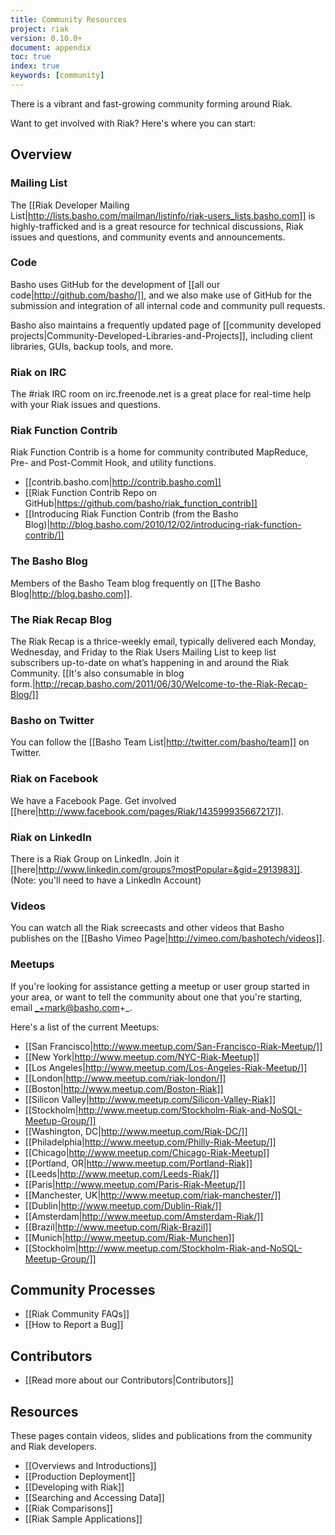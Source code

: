 ```yaml
---
title: Community Resources
project: riak
version: 0.10.0+
document: appendix
toc: true
index: true
keywords: [community]
---
```


There is a vibrant and fast-growing community forming around Riak.

Want to get involved with Riak? Here's where you can start:

## Overview

### Mailing List

The [[Riak Developer Mailing List|http://lists.basho.com/mailman/listinfo/riak-users_lists.basho.com]] is highly-trafficked and is a great resource for technical discussions, Riak issues and questions, and community events and announcements.

### Code

Basho uses GitHub for the development of [[all our code|http://github.com/basho/]], and we also make use of GitHub for the submission and integration of all internal code and community pull requests.

Basho also maintains a frequently updated page of [[community developed projects|Community-Developed-Libraries-and-Projects]], including client libraries, GUIs, backup tools, and more.

### Riak on IRC

The #riak IRC room on irc.freenode.net is a great place for real-time help with your Riak issues and questions.


### Riak Function Contrib

Riak Function Contrib is a home for community contributed MapReduce, Pre- and Post-Commit Hook, and utility functions.

* [[contrib.basho.com|http://contrib.basho.com]]
* [[Riak Function Contrib Repo on GitHub|https://github.com/basho/riak_function_contrib]]
* [[Introducing Riak Function Contrib (from the Basho Blog)|http://blog.basho.com/2010/12/02/introducing-riak-function-contrib/]]

### The Basho Blog

Members of the Basho Team blog frequently on [[The Basho Blog|http://blog.basho.com]].

### The Riak Recap Blog 

The Riak Recap is a thrice-weekly email, typically delivered each Monday, Wednesday, and Friday to the Riak Users Mailing List to keep list subscribers up-to-date on what’s happening in and around the Riak Community. [[It's also consumable in blog form.|http://recap.basho.com/2011/06/30/Welcome-to-the-Riak-Recap-Blog/]]

### Basho on Twitter

You can follow the [[Basho Team List|http://twitter.com/basho/team]] on Twitter.

### Riak on Facebook

We have a Facebook Page. Get involved [[here|http://www.facebook.com/pages/Riak/143599935667217]].

### Riak on LinkedIn

There is a Riak Group on LinkedIn. Join it [[here|http://www.linkedin.com/groups?mostPopular=&gid=2913983]]. (Note: you'll need to have a LinkedIn Account)

### Videos

You can watch all the Riak screecasts and other videos that Basho publishes on the [[Basho Vimeo Page|http://vimeo.com/bashotech/videos]].

### Meetups

If you're looking for assistance getting a meetup or user group started in your area, or want to tell the community about one that you're starting, email _+mark@basho.com+_.

Here's a list of the current Meetups:

* [[San Francisco|http://www.meetup.com/San-Francisco-Riak-Meetup/]]
* [[New York|http://www.meetup.com/NYC-Riak-Meetup]]
* [[Los Angeles|http://www.meetup.com/Los-Angeles-Riak-Meetup/]]
* [[London|http://www.meetup.com/riak-london/]]
* [[Boston|http://www.meetup.com/Boston-Riak]]
* [[Silicon Valley|http://www.meetup.com/Silicon-Valley-Riak]]
* [[Stockholm|http://www.meetup.com/Stockholm-Riak-and-NoSQL-Meetup-Group/]]
* [[Washington, DC|http://www.meetup.com/Riak-DC/]]
* [[Philadelphia|http://www.meetup.com/Philly-Riak-Meetup/]]
* [[Chicago|http://www.meetup.com/Chicago-Riak-Meetup]]
* [[Portland, OR|http://www.meetup.com/Portland-Riak]]
* [[Leeds|http://www.meetup.com/Leeds-Riak/]]
* [[Paris|http://www.meetup.com/Paris-Riak-Meetup/]]
* [[Manchester, UK|http://www.meetup.com/riak-manchester/]]
* [[Dublin|http://www.meetup.com/Dublin-Riak/]]
* [[Amsterdam|http://www.meetup.com/Amsterdam-Riak/]]
* [[Brazil|http://www.meetup.com/Riak-Brazil]]
* [[Munich|http://www.meetup.com/Riak-Munchen]]
* [[Stockholm|http://www.meetup.com/Stockholm-Riak-and-NoSQL-Meetup-Group/]]


## Community Processes

* [[Riak Community FAQs]]
* [[How to Report a Bug]]

## Contributors

* [[Read more about our Contributors|Contributors]]

## Resources

These pages contain videos, slides and publications from the community and Riak developers. 

* [[Overviews and Introductions]]
* [[Production Deployment]]
* [[Developing with Riak]]
* [[Searching and Accessing Data]]
* [[Riak Comparisons]]
* [[Riak Sample Applications]]
